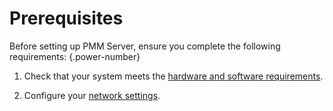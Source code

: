 # Prerequisites

Before setting up PMM Server, ensure you complete the following requirements:
{.power-number}

1. Check that your system meets the [hardware and software requirements](../plan-pmm-installation/hardware_and_system.md).

2. Configure your [network settings](../plan-pmm-installation/network_and_firewall.md).
